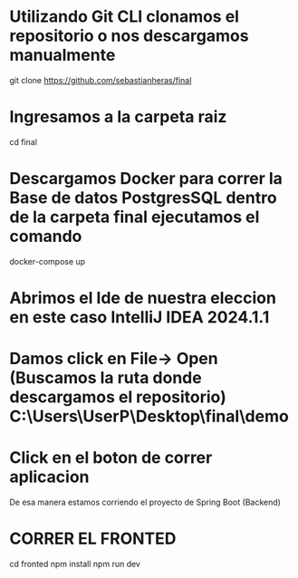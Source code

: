 # Utilizando Git CLI clonamos el repositorio o nos descargamos manualmente
git clone https://github.com/sebastianheras/final
# Ingresamos a la carpeta raiz
cd final
# Descargamos Docker para correr la Base de datos PostgresSQL dentro de la carpeta final ejecutamos el comando 
docker-compose up
# Abrimos el Ide de nuestra eleccion en este caso IntelliJ IDEA 2024.1.1
# Damos click en File-> Open (Buscamos la ruta donde descargamos el repositorio) C:\Users\UserP\Desktop\final\demo
# Click en el boton de correr aplicacion  
De esa manera estamos corriendo el proyecto de Spring Boot (Backend)
# CORRER EL FRONTED
cd fronted
npm install
npm run dev
